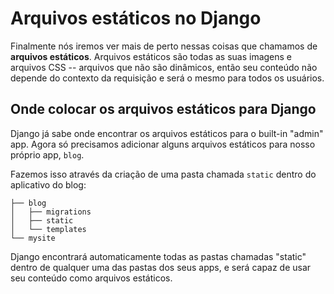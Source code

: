 # Arquivos estáticos no Django

Finalmente nós iremos ver mais de perto nessas coisas que chamamos de **arquivos estáticos**. 
Arquivos estáticos são todas as suas imagens e arquivos CSS -- arquivos que não são dinâmicos, então seu conteúdo não depende do contexto da requisição e será o mesmo para todos os usuários.

## Onde colocar os arquivos estáticos para Django

Django já sabe onde encontrar os arquivos estáticos para o built-in "admin" app. Agora só precisamos adicionar alguns arquivos estáticos para nosso próprio app, ```blog```.

Fazemos isso através da criação de uma pasta chamada ```static``` dentro do aplicativo do blog:


  ```djangogirls
├── blog 
│   ├── migrations
│   ├── static
│   └── templates
└── mysite 
```


Django encontrará automaticamente todas as pastas chamadas "static" dentro de qualquer uma das pastas dos seus apps, 
e será capaz de usar seu conteúdo como arquivos estáticos.
